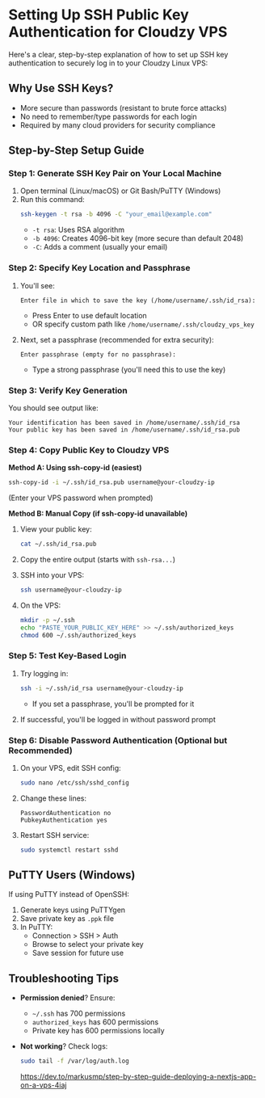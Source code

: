 # Setting Up SSH Public Key Authentication for Cloudzy VPS

Here's a clear, step-by-step explanation of how to set up SSH key authentication to securely log in to your Cloudzy Linux VPS:

## Why Use SSH Keys?
- More secure than passwords (resistant to brute force attacks)
- No need to remember/type passwords for each login
- Required by many cloud providers for security compliance

## Step-by-Step Setup Guide

### **Step 1: Generate SSH Key Pair on Your Local Machine**

1. Open terminal (Linux/macOS) or Git Bash/PuTTY (Windows)
2. Run this command:
   ```bash
   ssh-keygen -t rsa -b 4096 -C "your_email@example.com"
   ```
   - `-t rsa`: Uses RSA algorithm
   - `-b 4096`: Creates 4096-bit key (more secure than default 2048)
   - `-C`: Adds a comment (usually your email)

### **Step 2: Specify Key Location and Passphrase**

1. You'll see:
   ```
   Enter file in which to save the key (/home/username/.ssh/id_rsa):
   ```
   - Press Enter to use default location
   - OR specify custom path like `/home/username/.ssh/cloudzy_vps_key`

2. Next, set a passphrase (recommended for extra security):
   ```
   Enter passphrase (empty for no passphrase):
   ```
   - Type a strong passphrase (you'll need this to use the key)

### **Step 3: Verify Key Generation**

You should see output like:
```
Your identification has been saved in /home/username/.ssh/id_rsa
Your public key has been saved in /home/username/.ssh/id_rsa.pub
```

### **Step 4: Copy Public Key to Cloudzy VPS**

**Method A: Using ssh-copy-id (easiest)**
```bash
ssh-copy-id -i ~/.ssh/id_rsa.pub username@your-cloudzy-ip
```
(Enter your VPS password when prompted)

**Method B: Manual Copy (if ssh-copy-id unavailable)**
1. View your public key:
   ```bash
   cat ~/.ssh/id_rsa.pub
   ```
2. Copy the entire output (starts with `ssh-rsa...`)

3. SSH into your VPS:
   ```bash
   ssh username@your-cloudzy-ip
   ```

4. On the VPS:
   ```bash
   mkdir -p ~/.ssh
   echo "PASTE_YOUR_PUBLIC_KEY_HERE" >> ~/.ssh/authorized_keys
   chmod 600 ~/.ssh/authorized_keys
   ```

### **Step 5: Test Key-Based Login**

1. Try logging in:
   ```bash
   ssh -i ~/.ssh/id_rsa username@your-cloudzy-ip
   ```
   - If you set a passphrase, you'll be prompted for it

2. If successful, you'll be logged in without password prompt

### **Step 6: Disable Password Authentication (Optional but Recommended)**

1. On your VPS, edit SSH config:
   ```bash
   sudo nano /etc/ssh/sshd_config
   ```

2. Change these lines:
   ```
   PasswordAuthentication no
   PubkeyAuthentication yes
   ```

3. Restart SSH service:
   ```bash
   sudo systemctl restart sshd
   ```

## PuTTY Users (Windows)

If using PuTTY instead of OpenSSH:

1. Generate keys using PuTTYgen
2. Save private key as `.ppk` file
3. In PuTTY:
   - Connection > SSH > Auth
   - Browse to select your private key
   - Save session for future use

## Troubleshooting Tips

- **Permission denied**? Ensure:
  - `~/.ssh` has 700 permissions
  - `authorized_keys` has 600 permissions
  - Private key has 600 permissions locally

- **Not working**? Check logs:
  ```bash
  sudo tail -f /var/log/auth.log
  ```

  https://dev.to/markusmp/step-by-step-guide-deploying-a-nextjs-app-on-a-vps-4iaj
